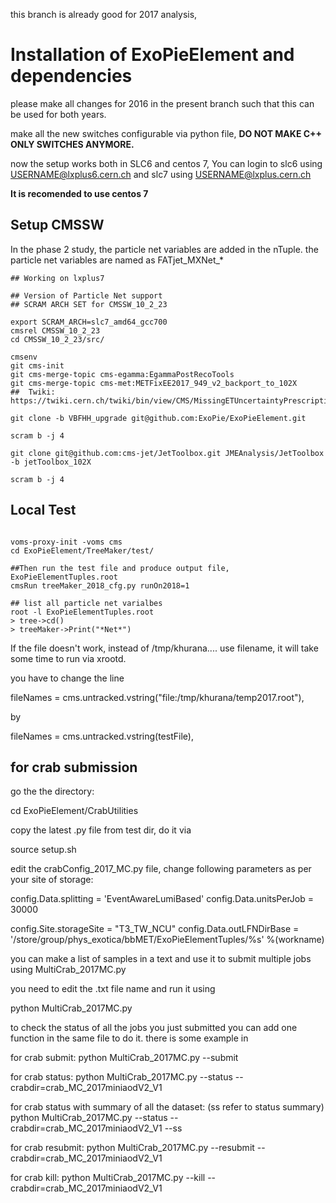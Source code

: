this branch is already good for 2017 analysis, 



# Installation of ExoPieElement and dependencies
 please make all changes for 2016 in the present branch such that this can be used for both years. 

 make all the new switches configurable via python file, **DO NOT MAKE C++ ONLY SWITCHES ANYMORE.**

now the setup works both in SLC6 and centos 7, You can login to slc6 using USERNAME@lxplus6.cern.ch   and slc7 using USERNAME@lxplus.cern.ch

**It is recomended to use centos 7**

## Setup CMSSW
In the phase 2 study, the particle net variables are added in the nTuple. the particle net variables are named as FATjet_MXNet_*
```
## Working on lxplus7

## Version of Particle Net support
## SCRAM ARCH SET for CMSSW_10_2_23

export SCRAM_ARCH=slc7_amd64_gcc700
cmsrel CMSSW_10_2_23
cd CMSSW_10_2_23/src/

cmsenv
git cms-init
git cms-merge-topic cms-egamma:EgammaPostRecoTools
git cms-merge-topic cms-met:METFixEE2017_949_v2_backport_to_102X  
##  Twiki: https://twiki.cern.ch/twiki/bin/view/CMS/MissingETUncertaintyPrescription

git clone -b VBFHH_upgrade git@github.com:ExoPie/ExoPieElement.git

scram b -j 4

git clone git@github.com:cms-jet/JetToolbox.git JMEAnalysis/JetToolbox -b jetToolbox_102X

scram b -j 4
```


## Local Test
```

voms-proxy-init -voms cms 
cd ExoPieElement/TreeMaker/test/

##Then run the test file and produce output file, ExoPieElementTuples.root
cmsRun treeMaker_2018_cfg.py runOn2018=1

## list all particle net varialbes
root -l ExoPieElementTuples.root
> tree->cd()
> treeMaker->Print("*Net*")
```


If the file doesn't work, instead of /tmp/khurana.... use filename, it will take some time to run via xrootd. 

you have to change the line 

fileNames = cms.untracked.vstring("file:/tmp/khurana/temp2017.root"),

by

fileNames = cms.untracked.vstring(testFile),

## for crab submission 

go the the directory: 

cd ExoPieElement/CrabUtilities

copy the latest .py file from test dir, do it via

source setup.sh


edit the crabConfig_2017_MC.py file, change following parameters as per your site of storage: 

config.Data.splitting = 'EventAwareLumiBased'
config.Data.unitsPerJob = 30000

config.Site.storageSite = "T3_TW_NCU"
config.Data.outLFNDirBase = '/store/group/phys_exotica/bbMET/ExoPieElementTuples/%s' %(workname)

you can make a list of samples in a text and use it to submit multiple jobs using MultiCrab_2017MC.py

you need to edit the .txt file name and run it using 

python MultiCrab_2017MC.py

 to check the status of all the jobs you just submitted you can add one function in the same file to do it. there is some example in 




for crab submit: 
python MultiCrab_2017MC.py --submit 

for crab status: 
python MultiCrab_2017MC.py --status --crabdir=crab_MC_2017miniaodV2_V1

for crab status with summary of all the dataset:  (ss refer to status summary)
python MultiCrab_2017MC.py --status --crabdir=crab_MC_2017miniaodV2_V1 --ss 

for crab resubmit: 
python MultiCrab_2017MC.py --resubmit --crabdir=crab_MC_2017miniaodV2_V1

for crab kill: 
python MultiCrab_2017MC.py --kill --crabdir=crab_MC_2017miniaodV2_V1


